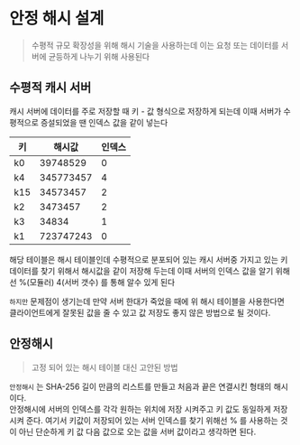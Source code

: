 # 안정 해시 설계

> 수평적 규모 확장성을 위해 해시 기술을 사용하는데 이는 요청 또는 데이터를 서버에 균등하게 나누기 위해 사용된다

## 수평적 캐시 서버
캐시 서버에 데이터를 주로 저장할 때 키 - 값 형식으로 저장하게 되는데 이때 서버가 수평적으로 증설되었을 땐 인덱스 값을 같이 넣는다 

| 키  | 해시값    | 인덱스 |
| --- | --------- | ------ |
| k0  | 39748529  | 0      |
| k4  | 345773457 | 4      |
| k15  | 34573457  | 2      |
| k2  | 3473457   | 2      |
| k3  | 34834     | 1      |
| k1  | 723747243 | 0      |


해당 테이블은 해시 테이블인데 수평적으로 분포되어 있는 캐시 서버중 가지고 있는 키 데이터를 찾기 위해서 해시값을 같이 저장해 두는데 이때 서버의 인덱스 값을 알기 위해선 %(모듈러) 4(서버 갯수) 를 통해 알수 있게 된다

`하지만` 문제점이 생기는데 만약 서버 한대가 죽었을 때에 위 해시 테이블을 사용한다면 클라이언트에게 잘못된 값을 줄 수 있고 값 저장도 좋지 않은 방법으로 될 것이다.

## 안정해시
> 고정 되어 있는 해시 테이블 대신 고안된 방법

`안정해시` 는 SHA-256 길이 만큼의 리스트를 만들고 처음과 끝은 연결시킨 형태의 해시 이다.<br>
안정해시에 서버의 인덱스를 각각 원하는 위치에 저장 시켜주고 키 값도 동일하게 저장 시켜 준다. 여기서 키값이 저장되어 있는 서버 인덱스를 찾기 위해선 % 를 사용하는 것이 아닌 단순하게 키 값 다음 값으로 오는 값을 서버 값이라고 생각하면 된다.